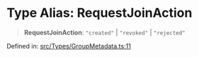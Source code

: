 # Type Alias: RequestJoinAction

> **RequestJoinAction**: `"created"` \| `"revoked"` \| `"rejected"`

Defined in: [src/Types/GroupMetadata.ts:11](https://github.com/Fokusdotid/bail/blob/043003e0dc220c8f52aef36f90c7026f3a192427/src/Types/GroupMetadata.ts#L11)
